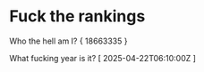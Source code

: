 # Fuck the rankings

Who the hell am I?
{ 18663335 }

What fucking year is it?
[ 2025-04-22T06:10:00Z ]
